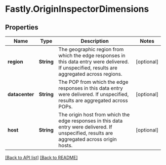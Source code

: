 # Fastly.OriginInspectorDimensions

## Properties

Name | Type | Description | Notes
------------ | ------------- | ------------- | -------------
**region** | **String** | The geographic region from which the edge responses in this data entry were delivered. If unspecified, results are aggregated across regions. | [optional] 
**datacenter** | **String** | The POP from which the edge responses in this data entry were delivered. If unspecified, results are aggregated across POPs. | [optional] 
**host** | **String** | The origin host from which the edge responses in this data entry were delivered. If unspecified, results are aggregated across origin hosts. | [optional] 


[[Back to API list]](../../README.md#endpoints) [[Back to README]](../../README.md)
